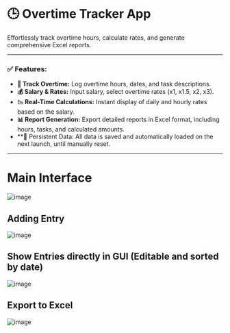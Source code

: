 # 🕒 Overtime Tracker App

Effortlessly track overtime hours, calculate rates, and generate comprehensive Excel reports.  

---

### ✅ **Features:**

- **📆 Track Overtime:** Log overtime hours, dates, and task descriptions.  
- **💰 Salary & Rates:** Input salary, select overtime rates (x1, x1.5, x2, x3).  
- **📉 Real-Time Calculations:** Instant display of daily and hourly rates based on the salary.  
- **📊 Report Generation:** Export detailed reports in Excel format, including hours, tasks, and calculated amounts.
- **📝 Persistent Data: All data is saved and automatically loaded on the next launch, until manually reset.

---

# Main Interface

![image](https://github.com/user-attachments/assets/b47f7d74-9fbe-4d3a-a147-7ea47c3d9d14)

## Adding Entry

![image](https://github.com/user-attachments/assets/cee062e5-2e62-4f87-8625-4a5a499ed8f4)

## Show Entries directly in GUI (Editable and sorted by date)

![image](https://github.com/user-attachments/assets/cc3a35f5-de69-4b26-9ef3-b5a6f826add5)

## Export to Excel

![image](https://github.com/user-attachments/assets/cb6a1899-678c-4a4e-ac18-44d0883f071e)







